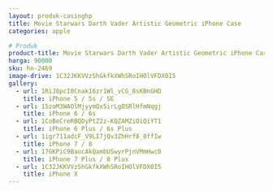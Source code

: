 ```yaml
---
layout: produk-casinghp
title: Movie Starwars Darth Vader Artistic Geometric iPhone Case
categories: apple

# Produk
product-title: Movie Starwars Darth Vader Artistic Geometric iPhone Case
harga: 90000
sku: hn-2469
image-drive: 1C32JKKVVzShGkfkXWhSRoIHOlVFDX0I5
gallery:
  - url: 1RiJ8pcI0Cnak16zr1Wl_vCG_8sKBnGHD
    title: iPhone 5 / 5s / SE
  - url: 15zoM3WAOlMjyymQx5irLgOSRlHfmNqgj
    title: iPhone 6 / 6s
  - url: 1CoBeCreRBQDyPtZ2z-KQZAMZiOiQiYT1
    title: iPhone 6 Plus / 6s Plus
  - url: 1igr711adcF_V9LI7jQv3ZhHrf8_0ffIw
    title: iPhone 7 / 8
  - url: 17GKPiC9BaucAkQambUSwyrPjnVMmHwc0
    title: iPhone 7 Plus / 8 Plus
  - url: 1C32JKKVVzShGkfkXWhSRoIHOlVFDX0I5
    title: iPhone X
---
```


